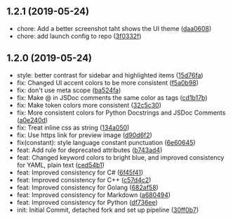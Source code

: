 ## 1.2.1 (2019-05-24)

* chore: Add a better screenshot taht shows the UI theme ([daa0608](https://github.com/vincentfiestada/cold-horizon/commit/daa0608))
* chore: add launch config to repo ([3f0332f](https://github.com/vincentfiestada/cold-horizon/commit/3f0332f))

## 1.2.0 (2019-05-24)

* style: better contrast for sidebar and highlighted items ([15d76fa](https://github.com/vincentfiestada/cold-horizon/commit/15d76fa))
* fix: Changed UI accent colors to be more consistent ([f5a0b98](https://github.com/vincentfiestada/cold-horizon/commit/f5a0b98))
* fix: don't use meta scope ([ba524fa](https://github.com/vincentfiestada/cold-horizon/commit/ba524fa))
* fix: Make @ in JSDoc comments the same color as tags ([cd1b17b](https://github.com/vincentfiestada/cold-horizon/commit/cd1b17b))
* fix: Make token colors more consistent ([32c5c30](https://github.com/vincentfiestada/cold-horizon/commit/32c5c30))
* fix: More consistent colors for Python Docstrings and JSDoc Comments ([a0e240d](https://github.com/vincentfiestada/cold-horizon/commit/a0e240d))
* fix: Treat inline css as string ([134a050](https://github.com/vincentfiestada/cold-horizon/commit/134a050))
* fix: Use https link for preview image ([d90d6f2](https://github.com/vincentfiestada/cold-horizon/commit/d90d6f2))
* fix(constant): style language constant punctuation ([6e60645](https://github.com/vincentfiestada/cold-horizon/commit/6e60645))
* feat: Add rule for deprecated attributes ([b743ad4](https://github.com/vincentfiestada/cold-horizon/commit/b743ad4))
* feat: Changed keyword colors to bright blue, and improved consistency for YAML, plain text ([ced54b1](https://github.com/vincentfiestada/cold-horizon/commit/ced54b1))
* feat: Improved consistency for C# ([6f45f41](https://github.com/vincentfiestada/cold-horizon/commit/6f45f41))
* feat: Improved consistency for C++ ([c57d4c2](https://github.com/vincentfiestada/cold-horizon/commit/c57d4c2))
* feat: Improved consistency for Golang ([682af58](https://github.com/vincentfiestada/cold-horizon/commit/682af58))
* feat: Improved consistency for Markdown ([a680494](https://github.com/vincentfiestada/cold-horizon/commit/a680494))
* feat: Improved consistency for Python ([df736ee](https://github.com/vincentfiestada/cold-horizon/commit/df736ee))
* init: Initial Commit, detached fork and set up pipeline ([30ff0b7](https://github.com/vincentfiestada/cold-horizon/commit/30ff0b7))
